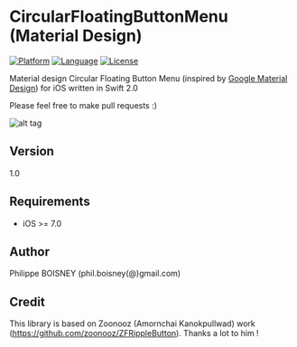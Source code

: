 # CircularFloatingButtonMenu (Material Design)

[![Platform](http://img.shields.io/badge/platform-ios-blue.svg?style=flat
)](https://developer.apple.com/iphone/index.action)
[![Language](http://img.shields.io/badge/language-swift-brightgreen.svg?style=flat
)](https://developer.apple.com/swift)
[![License](http://img.shields.io/badge/license-MIT-lightgrey.svg?style=flat
)](http://mit-license.org)

Material design Circular Floating Button Menu (inspired by [Google Material Design](https://www.google.com/design/spec/components/buttons-floating-action-button.html#buttons-floating-action-button-floating-action-button)) for iOS written in Swift 2.0

Please feel free to make pull requests :)

![alt tag](https://raw.githubusercontent.com/Phil69/CircularFloatingButtonMenu-MaterialDesign/master/application.gif)

## Version
1.0

## Requirements

- iOS >= 7.0

## Author

Philippe BOISNEY (phil.boisney(@)gmail.com)

## Credit

This library is based on Zoonooz (Amornchai Kanokpullwad) work (https://github.com/zoonooz/ZFRippleButton). Thanks a lot to him !
